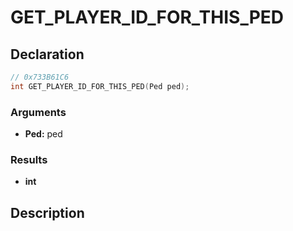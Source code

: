 # GET_PLAYER_ID_FOR_THIS_PED

## Declaration
```cpp
// 0x733B61C6
int GET_PLAYER_ID_FOR_THIS_PED(Ped ped);
```

### Arguments
- **Ped:** ped

### Results
- **int**

## Description
